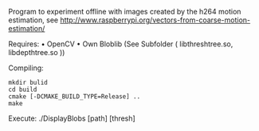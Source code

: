 Program to experiment offline with images created by
the h264 motion estimation, see
http://www.raspberrypi.org/vectors-from-coarse-motion-estimation/


Requires:
• OpenCV
• Own Bloblib (See Subfolder ( libthreshtree.so, libdepthtree.so ))

Compiling:

	mkdir bulid
	cd build
	cmake [-DCMAKE_BUILD_TYPE=Release] ..
	make

Execute:
	./DisplayBlobs [path] [thresh]

